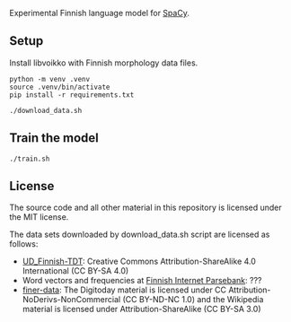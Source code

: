 Experimental Finnish language model for [SpaCy](https://spacy.io/).

## Setup

Install libvoikko with Finnish morphology data files.

```
python -m venv .venv
source .venv/bin/activate
pip install -r requirements.txt

./download_data.sh
```

## Train the model

```
./train.sh
```

## License

The source code and all other material in this repository is licensed
under the MIT license.

The data sets downloaded by download_data.sh script are licensed as follows:
* [UD_Finnish-TDT](https://github.com/UniversalDependencies/UD_Finnish-TDT): Creative Commons Attribution-ShareAlike 4.0 International (CC BY-SA 4.0)
* Word vectors and frequencies at [Finnish Internet Parsebank](https://turkunlp.org/finnish_nlp.html#parsebank): ???
* [finer-data](https://github.com/mpsilfve/finer-data): The Digitoday material is licensed under CC Attribution-NoDerivs-NonCommercial (CC BY-ND-NC 1.0) and the Wikipedia material is licensed under Attribution-ShareAlike (CC BY-SA 3.0)
